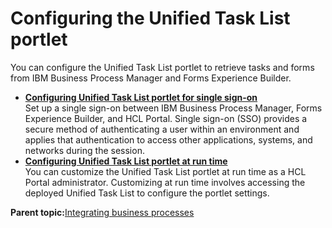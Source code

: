 # Configuring the Unified Task List portlet 

You can configure the Unified Task List portlet to retrieve tasks and forms from IBM Business Process Manager and Forms Experience Builder.

-   **[Configuring Unified Task List portlet for single sign-on ](../integrate/utl_configuring_your_environment_for_the_unified_task_list_portlet.md)**  
 Set up a single sign-on between IBM Business Process Manager, Forms Experience Builder, and HCL Portal. Single sign-on \(SSO\) provides a secure method of authenticating a user within an environment and applies that authentication to access other applications, systems, and networks during the session.
-   **[Configuring Unified Task List portlet at run time ](../integrate/utl_configuring_unified_task_list_at_runtime.md)**  
You can customize the Unified Task List portlet at run time as a HCL Portal administrator. Customizing at run time involves accessing the deployed Unified Task List to configure the portlet settings.

**Parent topic:**[Integrating business processes ](../integrate/utl_unified_task_list_porlet.md)

